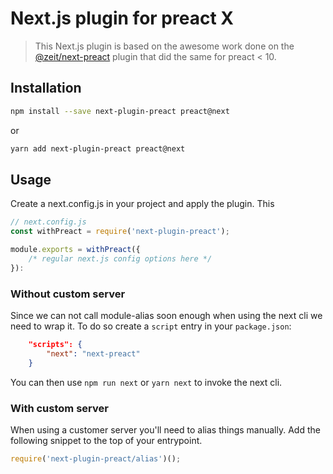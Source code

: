 # Next.js plugin for preact X

> This Next.js plugin is based on the awesome work done on the  [@zeit/next-preact](https://github.com/zeit/next-plugins/tree/master/packages/next-preact) plugin that did the same for preact < 10.

## Installation

```sh
npm install --save next-plugin-preact preact@next
```

or

```sh
yarn add next-plugin-preact preact@next
```

## Usage

Create a next.config.js in your project and apply the plugin. This 

```js
// next.config.js
const withPreact = require('next-plugin-preact');

module.exports = withPreact({
    /* regular next.js config options here */
}):
```

### Without custom server

Since we can not call module-alias soon enough when using the next cli we need to wrap it. To do so create a `script` entry in your `package.json`:

```json
    "scripts": {
        "next": "next-preact"
    }
```

You can then use `npm run next` or `yarn next` to invoke the next cli.

### With custom server

When using a customer server you'll need to alias things manually. Add the following snippet to the top of your entrypoint.

```js
require('next-plugin-preact/alias')();
```
